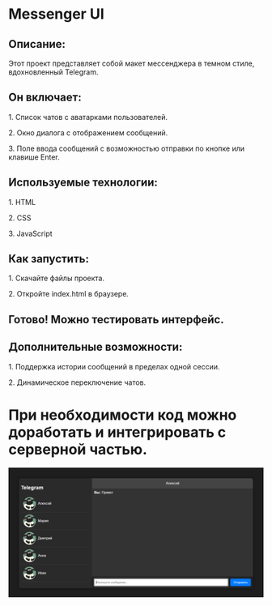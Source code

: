 # Messenger UI

## Описание:
Этот проект представляет собой макет мессенджера в темном стиле, вдохновленный Telegram. 

## Он включает:
<p>1. Список чатов с аватарками пользователей.</p>
<p>2. Окно диалога с отображением сообщений.</p>
<p>3. Поле ввода сообщений с возможностью отправки по кнопке или клавише Enter.</p>

## Используемые технологии:
<p>1. HTML</p>
<p>2. CSS</p>
<p>3. JavaScript</p>

## Как запустить:
<p>1. Скачайте файлы проекта.</p>
<p>2. Откройте index.html в браузере.</p>

## Готово! Можно тестировать интерфейс.

## Дополнительные возможности:
<p>1. Поддержка истории сообщений в пределах одной сессии.</p>
<p>2. Динамическое переключение чатов.</p>

# При необходимости код можно доработать и интегрировать с серверной частью.

<p>
  <img src="src/chat.PNG">
</p>
